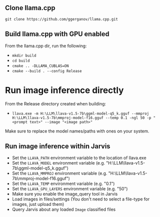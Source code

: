 
## Clone llama.cpp
`git clone https://github.com/ggerganov/llama.cpp.git`

## Build llama.cpp with GPU enabled
From the llama.cpp dir, run the following:
- `mkdir build`
- `cd build`
- `cmake .. -DLLAMA_CUBLAS=ON`
- `cmake --build . --config Release`

# Run image inference directly
From the Release directory created when building:
- `llava.exe -m H:\LLM\llava-v1.5-7b\ggml-model-q5_k.gguf --mmproj H:\LLM\llava-v1.5-7b\mmproj-model-f16.gguf --temp 0.1 -ngl 50 -p "<prompt text>" --image "<image path>"`

Make sure to replace the model names/paths with ones on your system.

## Run image inference within Jarvis
- Set the `LLAVA_PATH` environment variable to the location of llava.exe
- Set the `LLAVA_MODEL` environment variable (e.g. "H:\LLM\llava-v1.5-7b\ggml-model-q5_k.gguf")
- Set the `LLAVA_MMPROJ` environment variable (e.g. "H:\LLM\llava-v1.5-7b\mmproj-model-f16.gguf")
- Set the `LLAVA_TEMP` environment variable (e.g. "0.1")
- Set the `LLAVA_GPU_LAYERS` environment variable (e.g. "50")
- Make sure you enable the image_query tool in Jarvis
- Load images in files/settings (You don't need to select a file-type for images, just upload them)
- Query Jarvis about any loaded `Image` classified files

